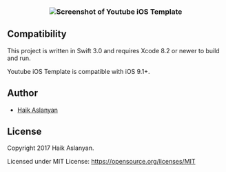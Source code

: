 





<h3 align="center">
<img src="screenshot.gif" alt="Screenshot of Youtube iOS Template" />
</h3>



## Compatibility

This project is written in Swift 3.0 and requires Xcode 8.2 or newer to build and run.

Youtube iOS Template is compatible with iOS 9.1+.

## Author

* [Haik Aslanyan](https://twitter.com/aslanyanhaik)

## License

Copyright 2017 Haik Aslanyan.

Licensed under MIT License: https://opensource.org/licenses/MIT
